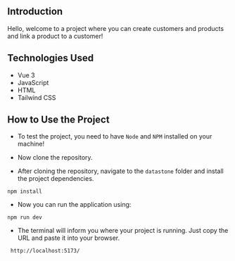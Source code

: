 ## Introduction
Hello, welcome to a project where you can create customers and products and link a product to a customer!

## Technologies Used
- Vue 3
- JavaScript
- HTML
- Tailwind CSS

## How to Use the Project
- To test the project, you need to have `Node` and `NPM` installed on your machine!

- Now clone the repository.
- After cloning the repository, navigate to the `datastone` folder and install the project dependencies.

 ```
 npm install
 ```

 - Now you can run the application using:
   
 ```
 npm run dev
 ```

- The terminal will inform you where your project is running. Just copy the URL and paste it into your browser.
```
 http://localhost:5173/
 ```
